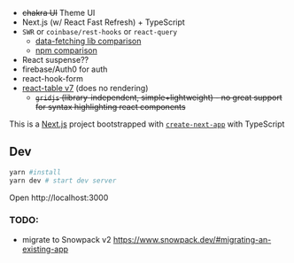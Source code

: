 - ~~chakra UI~~ Theme UI
- Next.js (w/ React Fast Refresh) + TypeScript
- `SWR` or `coinbase/rest-hooks` or `react-query`
  - [data-fetching lib comparison](https://dev.to/justinramel/react-data-fetching-20ij)
  - [npm comparison](https://npmcompare.com/compare/react-query,rest-hooks,swr)
- React suspense??
- firebase/Auth0 for auth
- react-hook-form
- [react-table v7](https://github.com/tannerlinsley/react-table/releases/tag/v7.0.0) (does no rendering)
  - ~~`gridjs` (library-independent, simple+lightweight) - no great support for syntax highlighting react components~~

This is a [Next.js](https://nextjs.org/) project bootstrapped with [`create-next-app`](https://github.com/zeit/next.js/tree/canary/packages/create-next-app) with TypeScript

## Dev

```bash
yarn #install
yarn dev # start dev server
```

Open http://localhost:3000

### TODO:

- migrate to Snowpack v2 https://www.snowpack.dev/#migrating-an-existing-app
